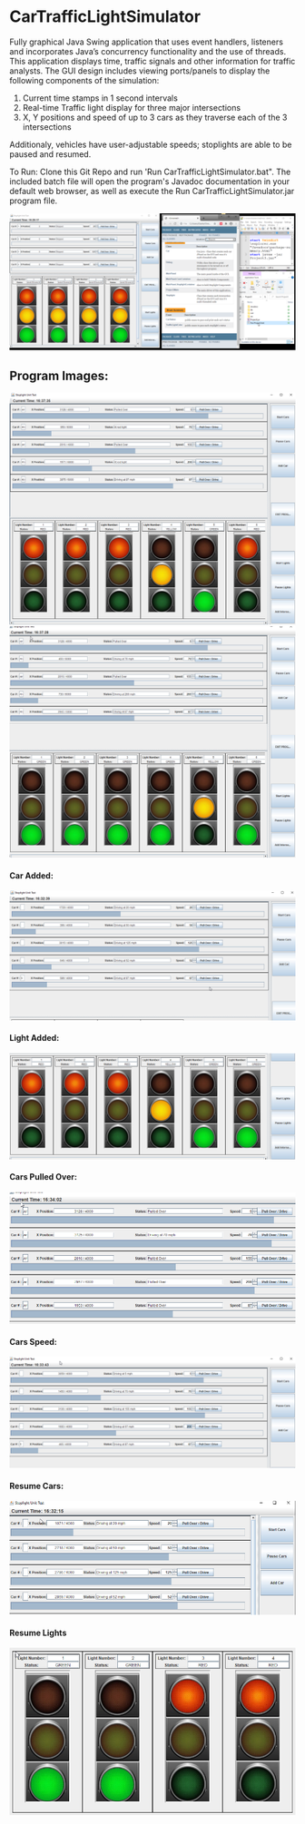 # CarTrafficLightSimulator
Fully graphical Java Swing application that uses event handlers, listeners and incorporates Java’s concurrency functionality and the use of threads. This application displays time, traffic signals and other information for traffic analysts. The GUI design includes viewing ports/panels to display the following components of the simulation:

1. Current time stamps in 1 second intervals
2. Real-time Traffic light display for three major intersections
3. X, Y positions and speed of up to 3 cars as they traverse each of the 3 intersections

Additionaly, vehicles have user-adjustable speeds; stoplights are able to be paused and resumed.

To Run:
Clone this Git Repo and run 'Run CarTrafficLightSimulator.bat". The included batch file will open the program's Javadoc documentation in your default web browser, as well as execute the Run CarTrafficLightSimulator.jar program file.

<img src="https://github.com/brianvegh/CarTrafficLightSimulator/blob/main/images/ProgramExecutionviaBatchFile.png">

## Program Images:

<img src="https://github.com/brianvegh/CarTrafficLightSimulator/blob/main/images/c3.png">

<img src="https://github.com/brianvegh/CarTrafficLightSimulator/blob/main/images/c2.png">

#### Car Added:
<img src="https://github.com/brianvegh/CarTrafficLightSimulator/blob/main/images/carAdded.png">

#### Light Added:
<img src="https://github.com/brianvegh/CarTrafficLightSimulator/blob/main/images/lightAdded.png">

#### Cars Pulled Over:
<img src="https://github.com/brianvegh/CarTrafficLightSimulator/blob/main/images/pulledOver.png">

#### Cars Speed:
<img src="https://github.com/brianvegh/CarTrafficLightSimulator/blob/main/images/speed.png">

#### Resume Cars:
<img src="https://github.com/brianvegh/CarTrafficLightSimulator/blob/main/images/resumeCars.png">

#### Resume Lights
<img src="https://github.com/brianvegh/CarTrafficLightSimulator/blob/main/images/resumeLights.png">

